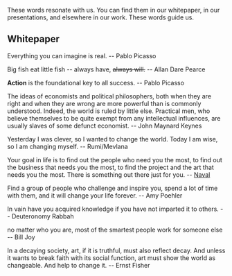 These words resonate with us. You can find them in our whitepaper, in our presentations, and elsewhere in our work. These words guide us.

## Whitepaper

Everything you can imagine is real. -- Pablo Picasso 

Big fish eat little fish -- always have, ~~always will.~~  -- Allan Dare Pearce 

**Action** is the foundational key to all success. -- Pablo Picasso

The ideas of economists and political philosophers, both when they are right and when they are wrong are more powerful than is commonly understood. Indeed, the world is ruled by little else. Practical men, who believe themselves to be quite exempt from any intellectual influences, are usually slaves of some defunct economist.  -- John Maynard Keynes

Yesterday I was clever, so I wanted to change the world. Today I am wise, so I am changing myself. -- Rumi/Mevlana

Your goal in life is to find out the people who need you the most, to find out the business that needs you the most, to find the project and the art that needs you the most. There is something out there just for you. -- [Naval](https://open.spotify.com/episode/5W0RQCDr28VSxVZOYJn3f5?si=t2PhcpLnRpGJo6uMv_fM0g&utm_source=copy-link&nd=1)

Find a group of people who challenge and inspire you, spend a lot of time with them, and it will change your life forever. -- Amy Poehler

In vain have you acquired knowledge if you have not imparted it to others. -- Deuteronomy Rabbah

no matter who you are, most of the smartest people work for someone else -- Bill Joy

In a decaying society, art, if it is truthful, must also reflect decay. And unless it wants to break faith with its social function, art must show the world as changeable. And help to change it. -- Ernst Fisher

